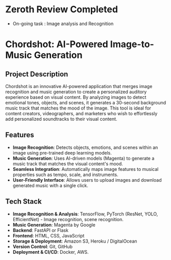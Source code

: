 # Zeroth Review Completed
  - On-going task : Image analysis and Recognition
# Chordshot: AI-Powered Image-to-Music Generation

## Project Description
Chordshot is an innovative AI-powered application that merges image recognition and music generation to create a personalized auditory experience based on visual content. By analyzing images to detect emotional tones, objects, and scenes, it generates a 30-second background music track that matches the mood of the image. This tool is ideal for content creators, videographers, and marketers who wish to effortlessly add personalized soundtracks to their visual content.

## Features
- **Image Recognition**: Detects objects, emotions, and scenes within an image using pre-trained deep learning models.
- **Music Generation**: Uses AI-driven models (Magenta) to generate a music track that matches the visual content's mood.
- **Seamless Integration**: Automatically maps image features to musical properties such as tempo, scale, and instruments.
- **User-Friendly Interface**: Allows users to upload images and download generated music with a single click.

## Tech Stack
- **Image Recognition & Analysis**: TensorFlow, PyTorch (ResNet, YOLO, EfficientNet) - Image recognition, scene recognition.
- **Music Generation**: Magenta by Google
- **Backend**: FastAPI or Flask
- **Frontend**: HTML, CSS, JavaScript
- **Storage & Deployment**: Amazon S3, Heroku / DigitalOcean
- **Version Control**: Git, GitHub
- **Deployment & CI/CD**: Docker, AWS.

